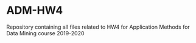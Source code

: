 # ADM-HW4
Repository containing all files related to HW4 for Application Methods for Data Mining course 2019-2020
